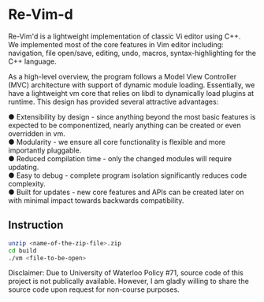 # Re-Vim-d

Re-Vim'd is a lightweight implementation of classic Vi editor using C++.   
We implemented most of the core features in Vim editor including: navigation, file open/save, editing, undo, macros, syntax-highlighting for the C++ language.

As a high-level overview, the program follows a Model View Controller (MVC) architecture
with support of dynamic module loading. 
Essentially, we have a lightweight vm core that relies on libdl to
dynamically load plugins at runtime. This design has provided several attractive advantages:

● Extensibility by design - since anything beyond the most basic features is expected to be
componentized, nearly anything can be created or even overridden in vm.  
● Modularity - we ensure all core functionality is flexible and more importantly pluggable.  
● Reduced compilation time - only the changed modules will require updating.  
● Easy to debug - complete program isolation significantly reduces code complexity.  
● Built for updates - new core features and APIs can be created later on with minimal impact
towards backwards compatibility.  

## Instruction 
``` bash
unzip <name-of-the-zip-file>.zip
cd build
./vm <file-to-be-open>
```

Disclaimer: Due to University of Waterloo Policy #71, source code of this project is not publically available. However, I am gladly willing to share the source code upon request for non-course purposes.
